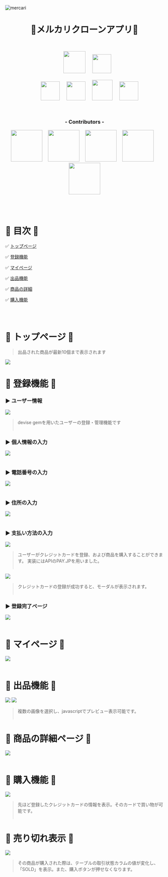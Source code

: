 ![mercari](https://user-images.githubusercontent.com/55865498/71984428-295c6800-326c-11ea-95d9-f5c17b99a45c.png)
<h1 align="center">🔶メルカリクローンアプリ🔶</h1>
<br>
<!-- =========================== 使用技術 ============================== -->
<p align="center">
<a>　</a>
<a><a href="https://www.ruby-lang.org/ja/"><img src="https://user-images.githubusercontent.com/39142850/71774533-1ddf1780-2fb4-11ea-8560-753bed352838.png" width="70px;" /></a>
<a>　</a>
<a><a href="https://rubyonrails.org/"><img src="https://user-images.githubusercontent.com/39142850/71774548-731b2900-2fb4-11ea-99ba-565546c5acb4.png" height="60px;" /></a><br><br>
<a>　</a><a>　</a>
<a><a href="http://haml.info/"><img src="https://user-images.githubusercontent.com/39142850/71774618-b32edb80-2fb5-11ea-9050-d5929a49e9a5.png" height="60px;" /></a>
<a>　</a>
<a><a href="https://sass-lang.com/"><img src="https://user-images.githubusercontent.com/39142850/71774644-115bbe80-2fb6-11ea-822c-568eabde5228.png" height="60px" /></a>
<a>　</a>
<a><a href="https://jquery.com/"><img src="https://user-images.githubusercontent.com/39142850/71774768-d064a980-2fb7-11ea-88ad-4562c59470ae.png" height="65px;" /></a>
<a>　</a>
<a><a href="https://aws.amazon.com/"><img src="https://user-images.githubusercontent.com/39142850/71774786-37825e00-2fb8-11ea-8b90-bd652a58f1ad.png" height="60px;" /></a>
</p><br>

<!-- =========================== メンバー ============================== -->

<h3 align="center">- Contributors -</h3>
<p align="center">
<b><a><a href="https://github.com/minami666"><img src="https://avatars2.githubusercontent.com/u/55865498?s=460&v=4" width="100px;" /></a></b><a>　</a>
<b><a><a href="https://github.com/kantashimizu"><img src="https://avatars0.githubusercontent.com/u/57340298?s=400&v=4" width="100px;" /></a></b><a>　</a>
<b><a><a href="https://github.com/Ota80"><img src="https://avatars3.githubusercontent.com/u/54613919?s=400&v=4" width="100px;" /></a></b><a>　</a>
<b><a><a href="https://github.com/shota-tanabe"><img src="https://avatars2.githubusercontent.com/u/48944377?s=400&v=4" width="100px;" /></a></b><a>　</a>
<b><a><a href="https://github.com/takatakatakashi"><img src="https://avatars2.githubusercontent.com/u/57404334?s=400&v=4" width="100px;" /></a></b><a>　</a>
<br><br><br><br>

<!-- =========================== 目次 ============================== -->
# 📗 目次 📗
:white_check_mark: [トップページ](https://github.com/minami666/frima#%E3%83%88%E3%83%83%E3%83%97%E3%83%9A%E3%83%BC%E3%82%B8)<br>

:white_check_mark: [登録機能](https://github.com/minami666/frima#%E7%99%BB%E9%8C%B2%E6%A9%9F%E8%83%BD)<br>

:white_check_mark: [マイページ](https://github.com/minami666/frima#%E3%83%9E%E3%82%A4%E3%83%9A%E3%83%BC%E3%82%B8)<br>

:white_check_mark: [出品機能](https://github.com/minami666/frima#%E5%87%BA%E5%93%81%E6%A9%9F%E8%83%BD)<br>

:white_check_mark: [商品の詳細](https://github.com/minami666/frima#%E5%95%86%E5%93%81%E3%81%AE%E8%A9%B3%E7%B4%B0%E3%83%9A%E3%83%BC%E3%82%B8)<br>

:white_check_mark: [購入機能](https://github.com/minami666/frima#%E8%B3%BC%E5%85%A5%E6%A9%9F%E8%83%BD)<br>

<br><br>
<!-- =========================== トップ ============================== -->

# 🔷 トップページ 🔷
> 出品された商品が最新10個まで表示されます

<img src="https://user-images.githubusercontent.com/55865498/71985832-b0124480-326e-11ea-9259-fe3fd0fcbecf.png">

<br>
<!-- =========================== ユーザー登録 ============================== -->

# 🔷 登録機能 🔷

### ▶ ユーザー情報

<img src="https://user-images.githubusercontent.com/55865498/71985854-bc969d00-326e-11ea-86ec-010d131cb7e0.png">

> devise gemを用いたユーザーの登録・管理機能です
<br><br>

### ▶ 個人情報の入力

<img src="https://user-images.githubusercontent.com/55865498/71985873-c28c7e00-326e-11ea-862b-fc31fda0bf53.png">
<br><br>


### ▶ 電話番号の入力

<img src="https://user-images.githubusercontent.com/55865498/71985880-cae4b900-326e-11ea-991a-5d4bc9524610.png">
<br><br>

### ▶ 住所の入力

<img src="https://user-images.githubusercontent.com/55865498/71985902-d46e2100-326e-11ea-967f-23f9dbcf4e48.png">
<br><br>

### ▶ 支払い方法の入力

<img src="https://user-images.githubusercontent.com/55865498/71985903-d506b780-326e-11ea-8089-c2545ec8d691.png">

> ユーザーがクレジットカードを登録、および商品を購入することができます。
> 実装にはAPIのPAY.JPを用いました。
<br><br>

<img src="https://user-images.githubusercontent.com/55865498/71985904-d506b780-326e-11ea-8298-62fea83bf395.png">

> クレジットカードの登録が成功すると、モーダルが表示されます。
<br><br>

### ▶ 登録完了ページ

<img src="https://user-images.githubusercontent.com/55865498/71985908-d59f4e00-326e-11ea-9096-9a76f982c353.png">
<br><br>

<!-- =========================== マイページ ============================== -->
# 🔷 マイページ 🔷

<img src="https://user-images.githubusercontent.com/55865498/71985911-d59f4e00-326e-11ea-90c5-c89e14fb395e.png">
<br><br>

<!-- =========================== 出品 ============================== -->
# 🔷 出品機能 🔷

<img src="https://user-images.githubusercontent.com/55865498/71985913-d637e480-326e-11ea-8ef5-fc2e59d483f1.png">

<img src="https://user-images.githubusercontent.com/55865498/71985914-d637e480-326e-11ea-9fe0-752efe582324.png">


> 複数の画像を選択し、javascriptでプレビュー表示可能です。
<br><br>

<!-- =========================== 商品の詳細 ============================== -->

# 🔷 商品の詳細ページ 🔷

<img src="https://user-images.githubusercontent.com/55865498/71985915-d6d07b00-326e-11ea-8ee1-4262ca505633.png">
<br><br>

<!-- =========================== 購入 ============================== -->
# 🔷 購入機能 🔷

<img src="https://user-images.githubusercontent.com/55865498/71985916-d6d07b00-326e-11ea-914b-df7947f61688.png">

> 先ほど登録したクレジットカードの情報を表示。そのカードで買い物が可能です。
<br><br>


# 🔷 売り切れ表示 🔷

<img src="https://user-images.githubusercontent.com/55865498/71985919-d6d07b00-326e-11ea-9b5e-35b919e89ebd.png">

> その商品が購入された際は、テーブルの取引状態カラムの値が変化し、「SOLD」を表示。また、購入ボタンが押せなくなります。